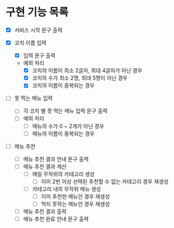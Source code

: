 # 구현 기능 목록

- [x] 서비스 시작 문구 출력

- [x] 코치 이름 입력
  - [x] 입력 문구 출력
  - 예외 처리
    - [x] 코치의 이름이 최소 2글자, 최대 4글자가 아닌 경우
    - [x] 코치의 수가 최소 2명, 최대 5명이 아닌 경우
    - [x] 코치의 이름이 중복되는 경우

- [ ] 못 먹는 메뉴 입력
  - [ ] 각 코치 별 못 먹는 메뉴 입력 문구 출력
  - [ ] 예외 처리
    - [ ] 메뉴의 수가 0 ~ 2개가 아닌 경우
    - [ ] 메뉴의 이름이 중복되는 경우

- [ ] 메뉴 추천
  - [ ] 메뉴 추천 결과 안내 문구 출력
  - [ ] 메뉴 추천 결과 계산
    - [ ] 매일 무작위의 카테고리 생성
      - [ ] 이미 2번 이상 선택된 추천할 수 없는 카테고리 경우 재생성
    - [ ] 카테고리 내의 무작위 메뉴 생성
      - [ ] 이미 추천한 메뉴인 경우 재생성
      - [ ] 먹지 못하는 메뉴인 경우 재생성
  - [ ] 메뉴 추천 결과 출력
  - [ ] 메뉴 추천 완료 안내 문구 출력